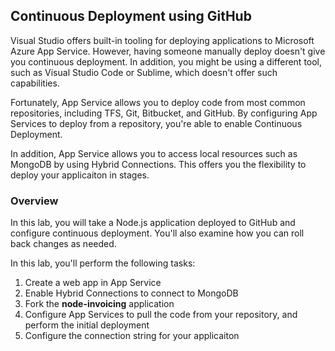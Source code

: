 ## Continuous Deployment using GitHub

Visual Studio offers built-in tooling for deploying applications to Microsoft Azure App Service. However, having someone manually deploy doesn't give you continuous deployment. In addition, you might be using a different tool, such as Visual Studio Code or Sublime, which doesn't offer such capabilities.

Fortunately,  App Service allows you to deploy code from most common repositories, including TFS, Git, Bitbucket, and GitHub. By configuring App Services to deploy from a repository, you're able to enable Continuous Deployment.

In addition, App Service allows you to access local resources such as MongoDB by using Hybrid Connections. This offers you the flexibility to deploy your applicaiton in stages.

### Overview

In this lab, you will take a Node.js application deployed to GitHub and configure continuous deployment. You'll also examine how you can roll back changes as needed.

In this lab, you'll perform the following tasks:

1. Create a web app in App Service
1. Enable Hybrid Connections to connect to MongoDB
1. Fork the **node-invoicing** application
1. Configure App Services to pull the code from your repository, and perform the initial deployment
1. Configure the connection string for your applicaiton
